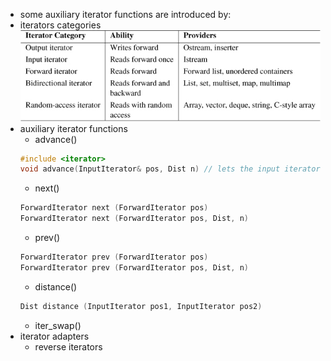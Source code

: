 + some auxiliary iterator functions are introduced by: *<iterator>*
+ iterators categories
![categories](./iterator_categories.png)
+ auxiliary iterator functions
  + advance()
  ```cpp
  #include <iterator>
  void advance(InputIterator& pos, Dist n) // lets the input iterator pos step n elements forward or backward
  ```
  + next()
  ```cpp
  ForwardIterator next (ForwardIterator pos)
  ForwardIterator next (ForwardIterator pos, Dist, n)
  ```
  + prev()
  ```cpp
  ForwardIterator prev (ForwardIterator pos)
  ForwardIterator prev (ForwardIterator pos, Dist, n)
  ```
  + distance()
  ```cpp
  Dist distance (InputIterator pos1, InputIterator pos2)
  ```
  + iter_swap()
+ iterator adapters
  + reverse iterators